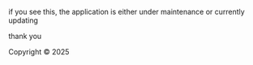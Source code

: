 if you see this, the application is either under maintenance or currently updating

thank you

Copyright © 2025
